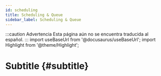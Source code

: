 ```yaml
---
id: scheduling
title: Scheduling & Queue
sidebar_label: Scheduling & Queue
---
```


:::caution Advertencia
Esta página aún no se encuentra traducida al español.
:::
import useBaseUrl from '@docusaurus/useBaseUrl'; 
import Highlight from '@theme/Highlight';

# Subtitle {#subtitle}

